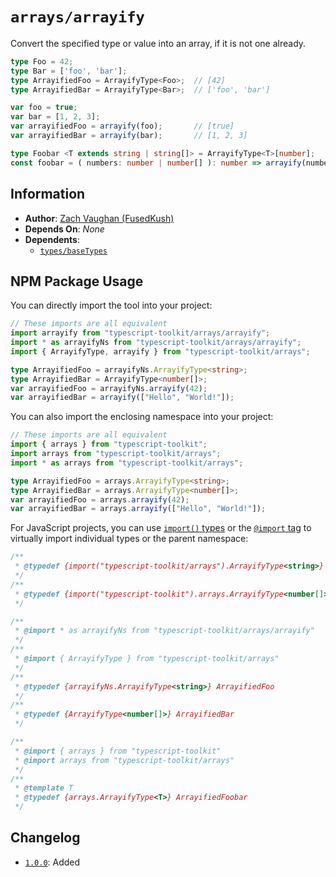# `arrays/arrayify`
Convert the specified type or value into an array, if it is not one already.

```ts
type Foo = 42;
type Bar = ['foo', 'bar'];
type ArrayifiedFoo = ArrayifyType<Foo>;  // [42]
type ArrayifiedBar = ArrayifyType<Bar>;  // ['foo', 'bar']

var foo = true;
var bar = [1, 2, 3];
var arrayifiedFoo = arrayify(foo);       // [true]
var arrayifiedBar = arrayify(bar);       // [1, 2, 3]

type Foobar <T extends string | string[]> = ArrayifyType<T>[number];
const foobar = ( numbers: number | number[] ): number => arrayify(numbers).length;
```


## Information
- **Author**: [Zach Vaughan (FusedKush)](https://github.com/FusedKush)
- **Depends On**: _None_
- **Dependents**:
  - [`types/baseTypes`](../../types/baseTypes)


## NPM Package Usage
You can directly import the tool into your project:
```ts
// These imports are all equivalent
import arrayify from "typescript-toolkit/arrays/arrayify";
import * as arrayifyNs from "typescript-toolkit/arrays/arrayify";
import { ArrayifyType, arrayify } from "typescript-toolkit/arrays";

type ArrayifiedFoo = arrayifyNs.ArrayifyType<string>;
type ArrayifiedBar = ArrayifyType<number[]>;
var arrayifiedFoo = arrayifyNs.arrayify(42);
var arrayifiedBar = arrayify(["Hello", "World!"]);
```

You can also import the enclosing namespace into your project:
```ts
// These imports are all equivalent
import { arrays } from "typescript-toolkit";
import arrays from "typescript-toolkit/arrays";
import * as arrays from "typescript-toolkit/arrays";

type ArrayifiedFoo = arrays.ArrayifyType<string>;
type ArrayifiedBar = arrays.ArrayifyType<number[]>;
var arrayifiedFoo = arrays.arrayify(42);
var arrayifiedBar = arrays.arrayify(["Hello", "World!"]);
```

For JavaScript projects, you can use [`import()` types](https://www.typescriptlang.org/docs/handbook/modules/reference.html#import-types) or the [`@import` tag](https://www.typescriptlang.org/docs/handbook/jsdoc-supported-types.html#import) to virtually import individual types or the parent namespace:
```js
/**
 * @typedef {import("typescript-toolkit/arrays").ArrayifyType<string>} ArrayifiedFoo
 */
/**
 * @typedef {import("typescript-toolkit").arrays.ArrayifyType<number[]>} ArrayifiedBar
 */

/**
 * @import * as arrayifyNs from "typescript-toolkit/arrays/arrayify"
 */
/**
 * @import { ArrayifyType } from "typescript-toolkit/arrays"
 */
/**
 * @typedef {arrayifyNs.ArrayifyType<string>} ArrayifiedFoo
 */
/**
 * @typedef {ArrayifyType<number[]>} ArrayifiedBar
 */

/**
 * @import { arrays } from "typescript-toolkit"
 * @import arrays from "typescript-toolkit/arrays"
 */
/**
 * @template T
 * @typedef {arrays.ArrayifyType<T>} ArrayifiedFoobar
 */
```


## Changelog
- [`1.0.0`](https://github.com/FusedKush/typescript-toolkit/releases/1.0.0): Added